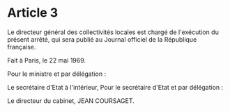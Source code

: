 # Article 3

Le directeur général des collectivités locales est chargé de l'exécution du présent arrêté, qui sera publié au Journal officiel de la République française.

Fait à Paris, le 22 mai 1969.

Pour le ministre et par délégation :

Le secrétaire d'Etat à l'intérieur,    Pour le secrétaire d'Etat et par délégation :

Le directeur du cabinet, JEAN COURSAGET.
